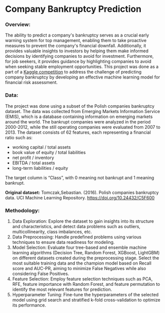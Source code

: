 # Company Bankruptcy Prediction

### Overview:
The ability to predict a company's bankruptcy serves as a crucial early warning system for top management, enabling them to take proactive measures to prevent the company's financial downfall. Additionally, it provides valuable insights to investors by helping them make informed decisions by identifying companies to avoid for investment. Furthermore, for job seekers, it provides guidance by highlighting companies to avoid when seeking stable employment opportunities.
This project was done as a part of a [Kaggle competition](https://www.kaggle.com/competitions/debi-fintech-bankruptcy-prediction/overview) to address the challenge of predicting company bankruptcy by developing an effective machine learning model for financial risk assessment.

### Data:
The project was done using a subset of the Polish companies bankruptcy dataset. The data was collected from Emerging Markets Information Service (EMIS), which is a database containing information on emerging markets around the world. The bankrupt companies were analyzed in the period 2000-2012, while the still operating companies were evaluated from 2007 to 2013.
The dataset consists of 62 features, each representing a financial ratio such as:
- working capital / total assets
- book value of equity / total liabilities
- net profit / inventory
- EBITDA / total assets
- long-term liabilities / equity

The target column is “Class”, with 0 meaning not bankrupt and 1 meaning bankrupt. <br>

**Original dataset:** Tomczak,Sebastian. (2016). Polish companies bankruptcy data. UCI Machine Learning Repository. https://doi.org/10.24432/C5F600

### Methodology:
1. Data Exploration: Explore the dataset to gain insights into its structure and characteristics, and detect data problems such as outliers, multicollinearity, class imbalances, etc.
2. Data Preprocessing: Handle predefined problems using various techniques to ensure data readiness for modeling.
3. Model Selection: Evaluate four tree-based and ensemble machine learning algorithms (Decision Tree, Random Forest, XGBoost, LightGBM) on different datasets created during the preprocessing stage. Select the most suitable training data and the champion model based on Recall score and AUC-PR, aiming to minimize False Negatives while also considering False Positives.
4. Feature Selection: Employ feature selection techniques such as PCA, RFE, feature importance with Random Forest, and feature permutation to identify the most relevant features for prediction.
5. Hyperparameter Tuning: Fine-tune the hyperparameters of the selected model using grid search and stratified k-fold cross-validation to optimize its performance.
